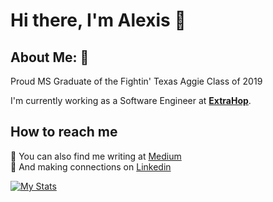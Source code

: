 # Hi there, I'm Alexis 👋


## About Me:  🎷
Proud MS Graduate of the Fightin' Texas Aggie Class of 2019  

I'm currently working as a Software Engineer at **[ExtraHop](https://www.extrahop.com/)**.

## How to reach me
:pencil:  You can also find me writing at [Medium](https://medium.com/@acarr59) </br>
:handshake: And making connections on [Linkedin](https://www.linkedin.com/in/alexis-carr/)



[![My Stats](https://github-readme-stats.vercel.app/api?username=alexisjcarr&show_icons=true&theme=algolia)](https://github.com/alexisjcarr/github-readme-stats)

<!--
**alexisjcarr/alexisjcarr** is a ✨ _special_ ✨ repository because its `README.md` (this file) appears on your GitHub profile.

Here are some ideas to get you started:

- 🔭 I’m currently working on ...
- 🌱 I’m currently learning ...
- 👯 I’m looking to collaborate on ...
- 🤔 I’m looking for help with ...
- 💬 Ask me about ...
- 📫 How to reach me: ...
- 😄 Pronouns: ...
- ⚡ Fun fact: ...
-->
